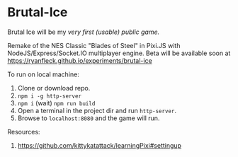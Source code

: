 # Brutal-Ice

Brutal Ice will be my *very first (usable) public game.*

Remake of the NES Classic "Blades of Steel" in Pixi.JS with NodeJS/Express/Socket.IO multiplayer engine. Beta will be available soon at <https://ryanfleck.github.io/experiments/brutal-ice>

To run on local machine:
1. Clone or download repo.
2. `npm i -g http-server`
3. `npm i` (wait) `npm run build`
4. Open a terminal in the project dir and run `http-server`.
4. Browse to `localhost:8080` and the game will run.

Resources:
1. <https://github.com/kittykatattack/learningPixi#settingup>